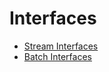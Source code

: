 # Interfaces

* [Stream Interfaces](stream-interfaces.md)
* [Batch Interfaces](batch-interfaces.md)
